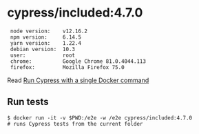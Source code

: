 <!--
WARNING: this file was autogenerated by generate-included-image.js using

    npm run add:included -- 4.7.0 cypress/browsers:node12.16.2-chrome81-ff75
-->

# cypress/included:4.7.0

```
 node version:    v12.16.2
 npm version:     6.14.5
 yarn version:    1.22.4
 debian version:  10.3
 user:            root
 chrome:          Google Chrome 81.0.4044.113
 firefox:         Mozilla Firefox 75.0
```

Read [Run Cypress with a single Docker command][blog post url]

## Run tests

```shell
$ docker run -it -v $PWD:/e2e -w /e2e cypress/included:4.7.0
# runs Cypress tests from the current folder
```

[blog post url]: https://www.cypress.io/blog/2019/05/02/run-cypress-with-a-single-docker-command/
